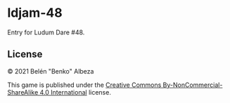 # ldjam-48

Entry for Ludum Dare #48.

## License

© 2021 Belén "Benko" Albeza

This game is published under the [Creative Commons By-NonCommercial-ShareAlike 4.0 International](https://creativecommons.org/licenses/by-nc-sa/4.0/) license.

